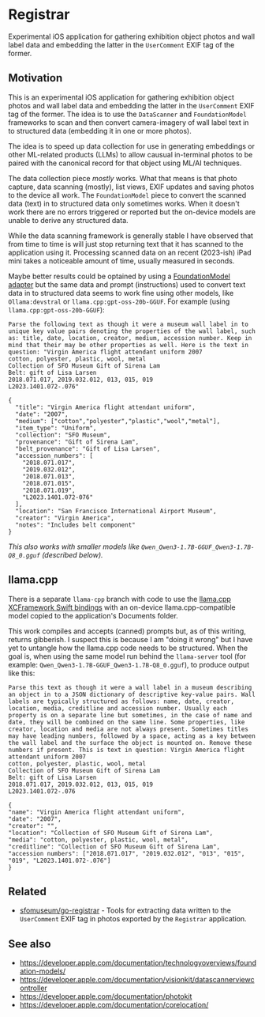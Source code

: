 # Registrar

Experimental iOS application for gathering exhibition object photos and wall label data and embedding the latter in the `UserComment` EXIF tag of the former.

## Motivation

This is an experimental iOS application for gathering exhibition object photos and wall label data and embedding the latter in the `UserComment` EXIF tag of the former. The idea is to use the `DataScanner` and `FoundationModel` frameworks to scan and then convert camera-imagery of wall label text in to structured data (embedding it in one or more photos).

The idea is to speed up data collection for use in generating embeddings or other ML-related products (LLMs) to allow causual in-terminal photos to be paired with the canonical record for that object using ML/AI techniques.

The data collection piece _mostly_ works. What that means is that photo capture, data scanning (mostly), list views, EXIF updates and saving photos to the device all work. The `FoundationModel` piece to convert the scanned data (text) in to structured data only sometimes works. When it doesn't work there are no errors triggered or reported but the on-device models are unable to derive any structured data.

While the data scanning framework is generally stable I have observed that from time to time is will just stop returning text that it has scanned to the application using it.  Processing scanned data on an recent (2023-ish) iPad mini takes a noticeable amount of time, usually measured in seconds.

Maybe better results could be optained by using a [FoundationModel adapter](https://developer.apple.com/apple-intelligence/foundation-models-adapter/) but the same data and prompt (instructions) used to convert text data in to structured data seems to work fine using other models, like `Ollama:devstral` or `llama.cpp:gpt-oss-20b-GGUF`. For example (using `llama.cpp:gpt-oss-20b-GGUF`):

```
Parse the following text as though it were a museum wall label in to unique key value pairs denoting the properties of the wall label, such as: title, date, location, creator, medium, accession number. Keep in mind that their may be other properties as well. Here is the text in question: "Virgin America flight attendant uniform 2007
cotton, polyester, plastic, wool, metal
Collection of SFO Museum Gift of Sirena Lam
Belt: gift of Lisa Larsen
2018.071.017, 2019.032.012, 013, 015, 019
L2023.1401.072-.076"

{
  "title": "Virgin America flight attendant uniform",
  "date": "2007",
  "medium": ["cotton","polyester","plastic","wool","metal"],
  "item_type": "Uniform",
  "collection": "SFO Museum",
  "provenance": "Gift of Sirena Lam",
  "belt_provenance": "Gift of Lisa Larsen",
  "accession_numbers": [
    "2018.071.017",
    "2019.032.012",
    "2018.071.013",
    "2018.071.015",
    "2018.071.019",
    "L2023.1401.072-076"
  ],
  "location": "San Francisco International Airport Museum",
  "creator": "Virgin America",
  "notes": "Includes belt component"
}
```

_This also works with smaller models like `Qwen_Qwen3-1.7B-GGUF_Qwen3-1.7B-Q8_0.gguf` (described below)._

## llama.cpp

There is a separate `llama-cpp` branch with code to use the [llama.cpp XCFramework Swift bindings](https://github.com/ggml-org/llama.cpp?tab=readme-ov-file#xcframework) with an on-device llama.cpp-compatible model copied to the application's Documents folder.

This work compiles and accepts (canned) prompts but, as of this writing, returns gibberish. I suspect this is because I am "doing it wrong" but I have yet to untangle how the llama.cpp code needs to be structured. When the goal is, when using the same model run behind the `llama-server` tool (for example: `Qwen_Qwen3-1.7B-GGUF_Qwen3-1.7B-Q8_0.gguf`), to produce output like this:

```
Parse this text as though it were a wall label in a museum describing an object in to a JSON dictionary of descriptive key-value pairs. Wall labels are typically structured as follows: name, date, creator, location, media, creditline and accession number. Usually each property is on a separate line but sometimes, in the case of name and date, they will be combined on the same line. Some properties, like creator, location and media are not always present. Sometimes titles may have leading numbers, followed by a space, acting as a key between the wall label and the surface the object is mounted on. Remove these numbers if present. This is text in question: Virgin America flight attendant uniform 2007
cotton, polyester, plastic, wool, metal
Collection of SFO Museum Gift of Sirena Lam
Belt: gift of Lisa Larsen
2018.071.017, 2019.032.012, 013, 015, 019
L2023.1401.072-.076

{
"name": "Virgin America flight attendant uniform",
"date": "2007",
"creator": "",
"location": "Collection of SFO Museum Gift of Sirena Lam",
"media": "cotton, polyester, plastic, wool, metal",
"creditline": "Collection of SFO Museum Gift of Sirena Lam",
"accession numbers": ["2018.071.017", "2019.032.012", "013", "015", "019", "L2023.1401.072-.076"]
}
```

## Related

* [sfomuseum/go-registrar](https://github.com/sfomuseum/go-registrar) - Tools for extracting data written to the `UserComment` EXIF tag in photos exported by the `Registrar` application.

## See also

* https://developer.apple.com/documentation/technologyoverviews/foundation-models/
* https://developer.apple.com/documentation/visionkit/datascannerviewcontroller
* https://developer.apple.com/documentation/photokit
* https://developer.apple.com/documentation/corelocation/